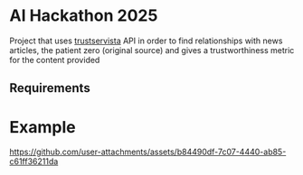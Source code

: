 # AI Hackathon 2025

Project that uses [trustservista](https://www.trustservista.com/) API in order to find relationships with news articles, the patient zero (original source) and gives a trustworthiness metric for the content provided

## Requirements


# Example

https://github.com/user-attachments/assets/b84490df-7c07-4440-ab85-c61ff36211da

